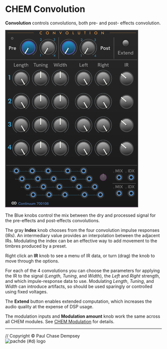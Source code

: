 # CHEM Convolution

**Convolution** controls convolutions, both pre- and post- effects convolution.

![CHEM Convolution module](./image/convo.png)

The Blue knobs control the mix between the dry and processed signal for the pre-effects and post-effects convolutions.

The gray **Index** knob chooses from the four convolution impulse responses (IRs).
An intermediary value provides an interpolation between the adjacent IRs.
Modulating the index can be an effective way to add movement to the timbres produced by a preset.

Right click an **IR** knob to see a menu of IR data, or turn (drag) the knob to move through the options.

For each of the 4 convolutions you can choose the parameters for applying the IR to the signal (*Length*, *Tuning*, and *Width*), the *Left* and *Right* strength, and which impule-response data to use.
Modulating *Length*, *Tuning*, and *Width* can introduce artifacts, so should be used sparingly or controlled using fixed voltages.

The **Extend** button enables extended computation, which increases the audio quality at the expense of DSP usage.

The modulation inputs and **Modulation amount** knob work the same across all CHEM modules.
See [CHEM Modulation](./modulation.md#chem-modulation-voltage-control) for details.

---

// Copyright © Paul Chase Dempsey\
![pachde (#d) logo](./image/Logo.svg)
